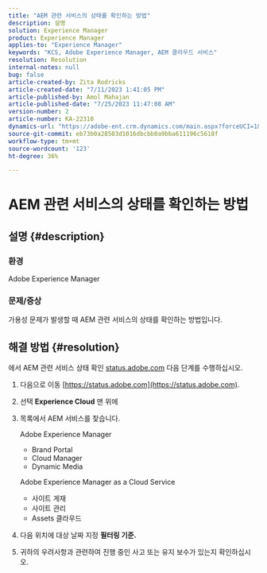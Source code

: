 ```yaml
---
title: "AEM 관련 서비스의 상태를 확인하는 방법"
description: 설명
solution: Experience Manager
product: Experience Manager
applies-to: "Experience Manager"
keywords: "KCS, Adobe Experience Manager, AEM 클라우드 서비스"
resolution: Resolution
internal-notes: null
bug: false
article-created-by: Zita Rodricks
article-created-date: "7/11/2023 1:41:05 PM"
article-published-by: Amol Mahajan
article-published-date: "7/25/2023 11:47:08 AM"
version-number: 2
article-number: KA-22310
dynamics-url: "https://adobe-ent.crm.dynamics.com/main.aspx?forceUCI=1&pagetype=entityrecord&etn=knowledgearticle&id=85864194-f01f-ee11-9cbe-6045bd006239"
source-git-commit: eb73b0a28503d1016dbcbb0a9bba611196c5618f
workflow-type: tm+mt
source-wordcount: '123'
ht-degree: 36%

---
```


# AEM 관련 서비스의 상태를 확인하는 방법

## 설명 {#description}


### 환경

Adobe Experience Manager

### 문제/증상

가용성 문제가 발생할 때 AEM 관련 서비스의 상태를 확인하는 방법입니다.


## 해결 방법 {#resolution}


에서 AEM 관련 서비스 상태 확인 [status.adobe.com](https://status.adobe.com/) 다음 단계를 수행하십시오.

1. 다음으로 이동 [https://status.adobe.com](https://status.adobe.com).
2. 선택 <b>Experience Cloud</b> 맨 위에
3. 목록에서 AEM 서비스를 찾습니다.


   Adobe Experience Manager

   - Brand Portal
   - Cloud Manager
   - Dynamic Media



   Adobe Experience Manager as a Cloud Service

   - 사이트 게재
   - 사이트 관리
   - Assets 클라우드


4. 다음 위치에 대상 날짜 지정 <b>필터링 기준.</b>
5. 귀하의 우려사항과 관련하여 진행 중인 사고 또는 유지 보수가 있는지 확인하십시오.

